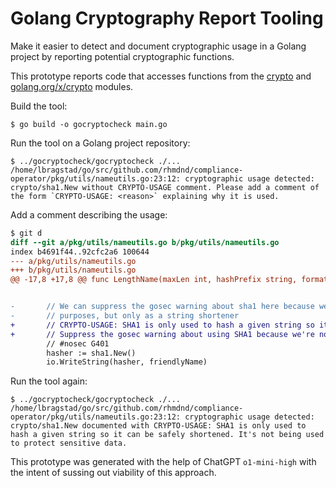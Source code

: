 # Golang Cryptography Report Tooling

Make it easier to detect and document cryptographic usage in a Golang project
by reporting potential cryptographic functions.

This prototype reports code that accesses functions from the
[crypto](https://pkg.go.dev/crypto) and
[golang.org/x/crypto](https://pkg.go.dev/golang.org/x/crypto) modules.

Build the tool:

```console
$ go build -o gocryptocheck main.go
```

Run the tool on a Golang project repository:

```console
$ ../gocryptocheck/gocryptocheck ./...
/home/lbragstad/go/src/github.com/rhmdnd/compliance-operator/pkg/utils/nameutils.go:23:12: cryptographic usage detected: crypto/sha1.New without CRYPTO-USAGE comment. Please add a comment of the form `CRYPTO-USAGE: <reason>` explaining why it is used.
```

Add a comment describing the usage:

```diff
$ git d
diff --git a/pkg/utils/nameutils.go b/pkg/utils/nameutils.go
index b4691f44..92cfc2a6 100644
--- a/pkg/utils/nameutils.go
+++ b/pkg/utils/nameutils.go
@@ -17,8 +17,8 @@ func LengthName(maxLen int, hashPrefix string, format string, a ...interface{})


-       // We can suppress the gosec warning about sha1 here because we don't use sha1 for crypto
-       // purposes, but only as a string shortener
+       // CRYPTO-USAGE: SHA1 is only used to hash a given string so it can be safely shortened. It's not being used to protect sensitive data.
+       // Suppress the gosec warning about using SHA1 because we're not using it for cryptographic purposes.
        // #nosec G401
        hasher := sha1.New()
        io.WriteString(hasher, friendlyName)
```

Run the tool again:

```console
$ ../gocryptocheck/gocryptocheck ./...
/home/lbragstad/go/src/github.com/rhmdnd/compliance-operator/pkg/utils/nameutils.go:23:12: cryptographic usage detected: crypto/sha1.New documented with CRYPTO-USAGE: SHA1 is only used to hash a given string so it can be safely shortened. It's not being used to protect sensitive data.
```

This prototype was generated with the help of ChatGPT `o1-mini-high` with the intent of sussing out viability of this approach.
